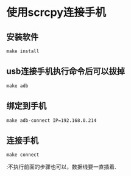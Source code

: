 # 使用scrcpy连接手机
## 安装软件
```
make install
```
## usb连接手机执行命令后可以拔掉
```
make adb
```
## 绑定到手机
```
make adb-connect IP=192.168.0.214
```
## 连接手机
```
make connect
```
:不执行前面的步骤也可以，数据线要一直插着.
